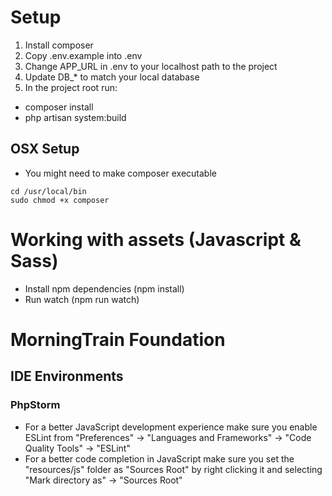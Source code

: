 # Setup
1. Install composer
2. Copy .env.example into .env
3. Change APP_URL in .env to your localhost path to the project
4. Update DB_* to match your local database
5. In the project root run:
- composer install
- php artisan system:build

## OSX Setup
- You might need to make composer executable
```shell
cd /usr/local/bin
sudo chmod +x composer
```

# Working with assets (Javascript & Sass)
- Install npm dependencies (npm install)
- Run watch (npm run watch)

# MorningTrain Foundation
## IDE Environments
### PhpStorm
- For a better JavaScript development experience make sure you enable ESLint from "Preferences" -> "Languages and Frameworks" -> "Code Quality Tools" -> "ESLint"
- For a better code completion in JavaScript make sure you set the "resources/js" folder
as "Sources Root" by right clicking it and selecting "Mark directory as" -> "Sources Root"